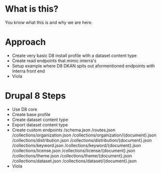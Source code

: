 # What is this?

You know what this is and why we are here.

# Approach

* Create very basic D8 install profile with a dataset content type
* Create read endpoints that mimic interra's
* Setup example where D8 DKAN spits out aformentioned endpoints with Interra
  front end
* Viola

# Drupal 8 Steps

* Use D8 core
* Create base profile
* Create dataset content type
* Export dataset content type
* Create custom endpoints
  /schema.json
  /routes.json
  /collections/organization.json
  /collections/organization/{document}.json
  /collections/distribution.json
  /collections/distribution/{document}.json
  /collections/keyword.json
  /collections/keyword/{document}.json
  /collections/license.json
  /collections/license/{document}.json
  /collections/theme.json
  /collections/theme/{document}.json
  /collections/dataset.json
  /collections/dataset/{document}.json
* Viola


